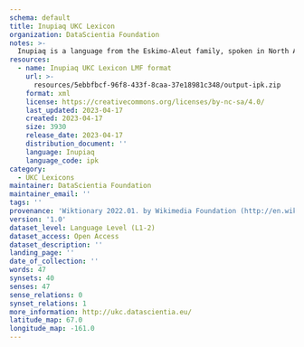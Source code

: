```yaml
---
schema: default
title: Inupiaq UKC Lexicon
organization: DataScientia Foundation
notes: >-
  Inupiaq is a language from the Eskimo-Aleut family, spoken in North America. The UKC Lexicon of Inupiaq is represented as a lexico-semantic network. It consists of words, word senses, synsets, as well as sense-level and synset-level relationships.
resources:
  - name: Inupiaq UKC Lexicon LMF format
    url: >-
      resources/5ebbfbcf-96f8-433f-8caa-37e18981c348/output-ipk.zip
    format: xml
    license: https://creativecommons.org/licenses/by-nc-sa/4.0/
    last_updated: 2023-04-17
    created: 2023-04-17
    size: 3930
    release_date: 2023-04-17
    distribution_document: ''
    language: Inupiaq
    language_code: ipk
category:
  - UKC Lexicons
maintainer: DataScientia Foundation
maintainer_email: ''
tags: ''
provenance: 'Wiktionary 2022.01. by Wikimedia Foundation (http://en.wiktionary.org); CogNet 2.1 by Khuyagbaatar Batsuren, National University of Mongolia (http://cognet.ukc.disi.unitn.it); Princeton WordNet 2.1 by Princeton University (https://wordnet.princeton.edu)'
version: '1.0'
dataset_level: Language Level (L1-2)
dataset_access: Open Access
dataset_description: ''
landing_page: ''
date_of_collection: ''
words: 47
synsets: 40
senses: 47
sense_relations: 0
synset_relations: 1
more_information: http://ukc.datascientia.eu/
latitude_map: 67.0
longitude_map: -161.0
---
```

